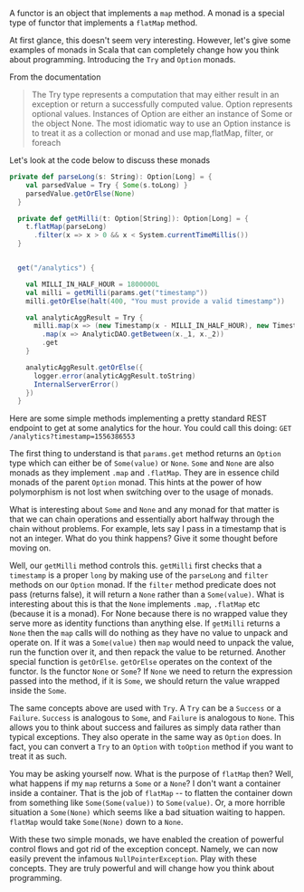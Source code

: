 A functor is an object that implements a `map` method. A monad is a special type of functor that implements a `flatMap` method.

At first glance, this doesn't seem very interesting. However, let's give some examples of monads in Scala that can completely change how you think about programming. Introducing the `Try` and `Option` monads.

From the documentation

> The Try type represents a computation that may either result in an exception or return a successfully computed value.
> Option represents optional values. Instances of Option are either an instance of Some or the object None. The most idiomatic way to use an Option instance is to treat it as a collection or monad and use map,flatMap, filter, or foreach

Let's look at the code below to discuss these monads

```scala
private def parseLong(s: String): Option[Long] = {
    val parsedValue = Try { Some(s.toLong) }
    parsedValue.getOrElse(None)
  }

  private def getMilli(t: Option[String]): Option[Long] = {
    t.flatMap(parseLong)
      .filter(x => x > 0 && x < System.currentTimeMillis())
  }


  get("/analytics") {

    val MILLI_IN_HALF_HOUR = 1800000L
    val milli = getMilli(params.get("timestamp"))
    milli.getOrElse(halt(400, "You must provide a valid timestamp"))

    val analyticAggResult = Try {
      milli.map(x => (new Timestamp(x - MILLI_IN_HALF_HOUR), new Timestamp(x + MILLI_IN_HALF_HOUR)))
        .map(x => AnalyticDAO.getBetween(x._1, x._2))
        .get
    }

    analyticAggResult.getOrElse({
      logger.error(analyticAggResult.toString)
      InternalServerError()
    })
  }
```

Here are some simple methods implementing a pretty standard REST endpoint to get at some analytics for the hour.
You could call this doing: `GET /analytics?timestamp=1556386553`

The first thing to understand is that `params.get` method returns an `Option` type which can either be of `Some(value)` or `None`. `Some` and `None` are also monads as they implement `.map` and `.flatMap`. They are in essence child monads of the parent `Option` monad. This hints at the power of how polymorphism is not lost when switching over to the usage of monads.

What is interesting about `Some` and `None` and any monad for that matter is that we can chain operations and essentially abort halfway through the chain without problems. For example, lets say I pass in a timestamp that is not an integer. What do you think happens? Give it some thought before moving on.

Well, our `getMilli` method controls this. `getMilli` first checks that a `timestamp` is a proper `long` by making use of the `parseLong` and `filter` methods on our `Option` monad. If the `filter` method predicate does not pass (returns false), it will return a `None` rather than a `Some(value)`. What is interesting about this is that the `None` implements `.map`, `.flatMap` etc (because it is a monad). For None because there is no wrapped value they serve more as identity functions than anything else. If `getMilli` returns a `None` then the `map` calls will do nothing as they have no value to unpack and operate on. If it was a `Some(value)` then `map` would need to unpack the value, run the function over it, and then repack the value to be returned. Another special function is `getOrElse`. `getOrElse` operates on the context of the functor. Is the functor `None` or `Some`? If `None` we need to return the expression passed into the method, if it is `Some`, we should return the value wrapped inside the `Some`.

The same concepts above are used with `Try`. A `Try` can be a `Success` or a `Failure`. `Success` is analogous to `Some`, and `Failure` is analogous to `None`. This allows you to think about success and failures as simply data rather than typical exceptions. They also operate in the same way as `Option` does. In fact, you can convert a `Try` to an `Option` with `toOption` method if you want to treat it as such.

You may be asking yourself now. What is the purpose of `flatMap` then? Well, what happens if my `map` returns a `Some` or a `None`? I don't want a container inside a container. That is the job of `flatMap` -- to flatten the container down from something like `Some(Some(value))` to `Some(value)`. Or, a more horrible situation a `Some(None)` which seems like a bad situation waiting to happen. `flatMap` would take `Some(None)` down to a `None`.

With these two simple monads, we have enabled the creation of powerful control flows and got rid of the exception concept. Namely, we can now easily prevent the infamous `NullPointerException`. Play with these concepts. They are truly powerful and will change how you think about programming.
